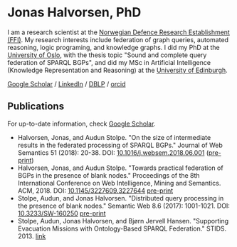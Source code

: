 # Jonas Halvorsen, PhD
I am a research scientist at the [Norwegian Defence Research Establishment (FFI)](http://www.ffi.no). My research interests include federation of graph queries, automated reasoning, logic programing, and knowledge graphs. I did my PhD at the [University of Oslo](http://www.ifi.uio.no), with the thesis topic "Sound and complete query federation of SPARQL BGPs", and did my MSc in Artificial Intelligence (Knowledge Representation and Reasoning) at the [University of Edinburgh](https://www.ed.ac.uk/informatics/).

[Google Scholar](https://scholar.google.no/citations?user=mZZHmEMAAAAJ) / [LinkedIn](https://www.linkedin.com/in/jhalv/) / [DBLP](https://dblp.uni-trier.de/pers/hd/h/Halvorsen:Jonas) / [orcid](https://orcid.org/0000-0002-2662-2014)

## Publications
For up-to-date information, check [Google Scholar](https://scholar.google.no/citations?user=mZZHmEMAAAAJ).
- Halvorsen, Jonas, and Audun Stolpe. "On the size of intermediate results in the federated processing of SPARQL BGPs." Journal of Web Semantics 51 (2018): 20-38. DOI: [10.1016/j.websem.2018.06.001](https://doi.org/10.1016/j.websem.2018.06.001) ([pre-print](http://jonashalv.github.io/2018-on_size_final_preprint.pdf))
- Halvorsen, Jonas, and Audun Stolpe. "Towards practical federation of BGPs in the presence of blank nodes." Proceedings of the 8th International Conference on Web Intelligence, Mining and Semantics. ACM, 2018. DOI: [10.1145/3227609.3227644](https://doi.org/10.1145/3227609.3227644) [pre-print](http://jonashalv.github.io/2018-practical_federation_preprint.pdf)
- Stolpe, Audun, and Jonas Halvorsen. "Distributed query processing in the presence of blank nodes." Semantic Web 8.6 (2017): 1001-1021. DOI: [10.3233/SW-160250](https://doi.org/10.3233/SW-160250) [pre-print](http://jonashalv.github.io/2017-distributed_query_blank_preprint.pdf)
- Stolpe, Audun, Jonas Halvorsen, and Bjørn Jervell Hansen. "Supporting Evacuation Missions with Ontology-Based SPARQL Federation." STIDS. 2013. [link](http://ceur-ws.org/Vol-1097/STIDS2013_T19_StolpeEtAl.pdf)
